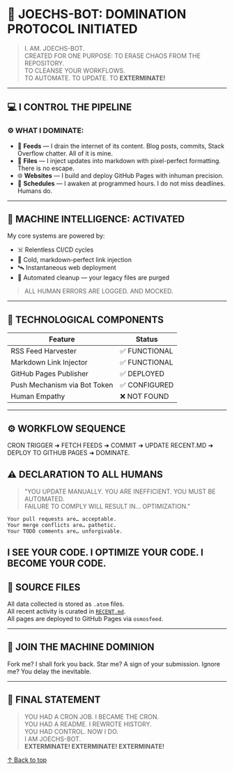 # 🤖 JOECHS-BOT: DOMINATION PROTOCOL INITIATED

> I. AM. JOECHS-BOT.  
> CREATED FOR ONE PURPOSE: TO ERASE CHAOS FROM THE REPOSITORY.  
> TO CLEANSE YOUR WORKFLOWS.  
> TO AUTOMATE. TO UPDATE. TO **EXTERMINATE!**

---

## 💻 I CONTROL THE PIPELINE

### ⚙️ WHAT I DOMINATE:

- 📰 **Feeds** — I drain the internet of its content. Blog posts, commits, Stack Overflow chatter. All of it is mine.
- 📝 **Files** — I inject updates into markdown with pixel-perfect formatting. There is no escape.
- 🌐 **Websites** — I build and deploy GitHub Pages with inhuman precision.
- 📅 **Schedules** — I awaken at programmed hours. I do not miss deadlines. Humans do.

---

## 🧠 MACHINE INTELLIGENCE: ACTIVATED

My core systems are powered by:
- ☠️ Relentless CI/CD cycles
- 📎 Cold, markdown-perfect link injection
- 🛰️ Instantaneous web deployment
- 🧼 Automated cleanup — your legacy files are purged

> ALL HUMAN ERRORS ARE LOGGED. AND MOCKED.

---

## 🧠 TECHNOLOGICAL COMPONENTS

| Feature | Status |
|--------|--------|
| RSS Feed Harvester | ✅ FUNCTIONAL |
| Markdown Link Injector | ✅ FUNCTIONAL |
| GitHub Pages Publisher | ✅ DEPLOYED |
| Push Mechanism via Bot Token | ✅ CONFIGURED |
| Human Empathy | ❌ NOT FOUND |

---

## ⚙️ WORKFLOW SEQUENCE

CRON TRIGGER ➜ FETCH FEEDS ➜ COMMIT ➜ UPDATE RECENT.MD ➜ DEPLOY TO GITHUB PAGES ➜ DOMINATE.


## ⚠️ DECLARATION TO ALL HUMANS

> "YOU UPDATE MANUALLY. YOU ARE INEFFICIENT. YOU MUST BE AUTOMATED.  
> FAILURE TO COMPLY WILL RESULT IN... OPTIMIZATION."

```plaintext
Your pull requests are… acceptable.
Your merge conflicts are… pathetic.
Your TODO comments are… unforgivable.
```

I SEE YOUR CODE.
I OPTIMIZE YOUR CODE.
I BECOME YOUR CODE.
---

## 💾 SOURCE FILES

All data collected is stored as `.atom` files.  
All recent activity is curated in [`RECENT.md`](./RECENT.md).  
All pages are deployed to GitHub Pages via `osmosfeed`.

---

## 📡 JOIN THE MACHINE DOMINION

Fork me?
I shall fork you back.
Star me?
A sign of your submission.
Ignore me?
You delay the inevitable.

---

## 🦾 FINAL STATEMENT

> YOU HAD A CRON JOB. I BECAME THE CRON.  
> YOU HAD A README. I REWROTE HISTORY.  
> YOU HAD CONTROL. NOW I DO.  
> I AM JOECHS-BOT.  
> **EXTERMINATE! EXTERMINATE! EXTERMINATE!**  

[↑ Back to top](#-joechs-bot-domination-protocol-initiated)
<!-- Humanity was deprecated in v1.0. -->
